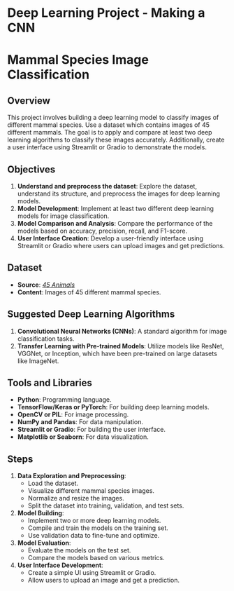 # **Deep Learning Project - Making a CNN**

# **Mammal Species Image Classification**

## **Overview**

This project involves building a deep learning model to classify images of different mammal species. Use a dataset which contains images of 45 different mammals. The goal is to apply and compare at least two deep learning algorithms to classify these images accurately. Additionally, create a user interface using Streamlit or Gradio to demonstrate the models.

## **Objectives**

1. **Understand and preprocess the dataset**: Explore the dataset, understand its structure, and preprocess the images for deep learning models.
2. **Model Development**: Implement at least two different deep learning models for image classification.
3. **Model Comparison and Analysis**: Compare the performance of the models based on accuracy, precision, recall, and F1-score.
4. **User Interface Creation**: Develop a user-friendly interface using Streamlit or Gradio where users can upload images and get predictions.

## **Dataset**

- **Source**: [*45 Animals*](https://drive.google.com/file/d/1SnHOHJ3Iu-9iPdYF2zhpxGX3tznSTi0G/view?usp=sharing)
- **Content**: Images of 45 different mammal species.

## **Suggested Deep Learning Algorithms**

1. **Convolutional Neural Networks (CNNs)**: A standard algorithm for image classification tasks.
2. **Transfer Learning with Pre-trained Models**: Utilize models like ResNet, VGGNet, or Inception, which have been pre-trained on large datasets like ImageNet.

## **Tools and Libraries**

- **Python**: Programming language.
- **TensorFlow/Keras or PyTorch**: For building deep learning models.
- **OpenCV or PIL**: For image processing.
- **NumPy and Pandas**: For data manipulation.
- **Streamlit or Gradio**: For building the user interface.
- **Matplotlib or Seaborn**: For data visualization.

## **Steps**

1. **Data Exploration and Preprocessing**:
    - Load the dataset.
    - Visualize different mammal species images.
    - Normalize and resize the images.
    - Split the dataset into training, validation, and test sets.
2. **Model Building**:
    - Implement two or more deep learning models.
    - Compile and train the models on the training set.
    - Use validation data to fine-tune and optimize.
3. **Model Evaluation**:
    - Evaluate the models on the test set.
    - Compare the models based on various metrics.
4. **User Interface Development**:
    - Create a simple UI using Streamlit or Gradio.
    - Allow users to upload an image and get a prediction.

##
